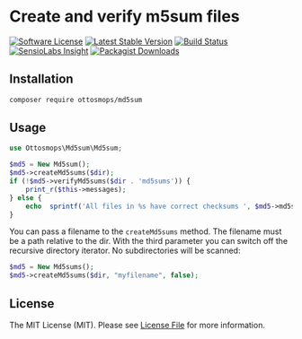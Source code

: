 # Create and verify m5sum files

[![Software License](https://img.shields.io/badge/license-MIT-blue.svg?style=flat-square)](LICENSE.md)
[![Latest Stable Version](https://poser.pugx.org/ottosmops/md5sum/v/stable?format=flat-square)](https://packagist.org/packages/ottosmops/md5sum)
[![Build Status](https://img.shields.io/travis/ottosmops/md5sum/master.svg?style=flat-square)](https://travis-ci.org/spatie/md5sum)
[![SensioLabs Insight](https://img.shields.io/sensiolabs/i/6473aa57-9e90-448d-beb8-626e7f152f45.svg?style=flat-square)](https://insight.sensiolabs.com/projects/6473aa57-9e90-448d-beb8-626e7f152f45)
[![Packagist Downloads](https://img.shields.io/packagist/dt/ottosmops/md5sum.svg?style=flat-square)](https://packagist.org/packages/ottosmops/md5sum)

## Installation

```bash
composer require ottosmops/md5sum
```

## Usage
```php
use Ottosmops\Md5sum\Md5sum;

$md5 = New Md5sum();
$md5->createMd5sums($dir);
if (!$md5->verifyMd5sums($dir . 'md5sums')) {
    print_r($this->messages);
} else {
    echo  sprintf('All files in %s have correct checksums ', $md5->md5sums); 
}
```

You can pass a filename to the ```createMd5sums``` method. The filename must be a path relative to the dir. With the third parameter you can switch off the recursive directory iterator. No subdirectories will be scanned:

```php
$md5 = New Md5sums();
$md5->createMd5sums($dir, "myfilename", false);
```


## License

The MIT License (MIT). Please see [License File](LICENSE.md) for more information.